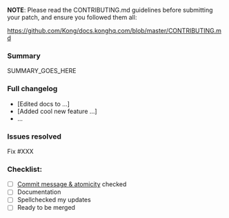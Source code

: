 <!-- 
Thank your for making Kong better! #kongstrong

After creating a pull request, we will automatically generate a preview version of the docs site with your changes. You should see a comment with a link on your PR several minutes after it is created. Please review the generated preview for broken links, formatting issues, etc. if you have not already done so using a local preview.

note: Check existing issues and pull-requests before submitting new ones, as a courtesy to the maintainers and making sure work isn't duplicated.
-->

**NOTE**: Please read the CONTRIBUTING.md guidelines before submitting your patch,
and ensure you followed them all:

https://github.com/Kong/docs.konghq.com/blob/master/CONTRIBUTING.md

### Summary

SUMMARY_GOES_HERE

### Full changelog

* [Edited docs to ...]
* [Added cool new feature ...]
* ...

### Issues resolved

Fix #XXX

<!-- Have you done all of these things?  -->
### Checklist:
<!-- add "N/A" to the end of each line that's irrelevant to your changes -->
<!-- to check an item, place an "x" in the box like so: "- [x] Documentation" -->
- [ ] [Commit message & atomicity](https://github.com/Kong/docs.konghq.com/blob/master/CONTRIBUTING.md#commit-atomicity) checked
- [ ] Documentation <!-- Adding a new feature? Do you need to document it the README.md or otherwise? -->
- [ ] Spellchecked my updates
- [ ] Ready to be merged <!-- In your opinion, is this ready to be merged as soon as it's reviewed? -->

<!-- feel free to add additional comments -->
